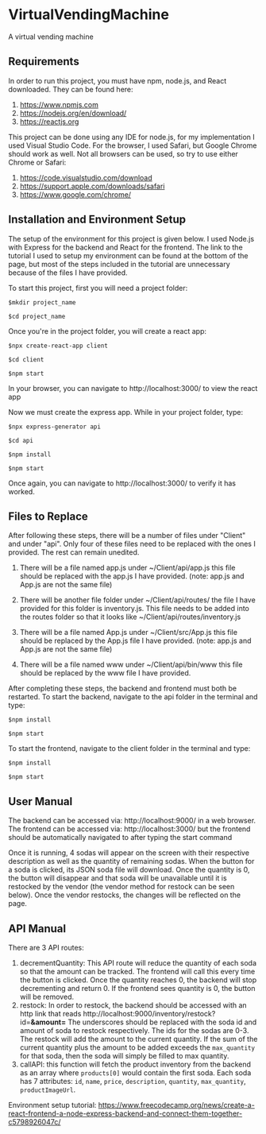 # VirtualVendingMachine
A virtual vending machine

## Requirements
In order to run this project, you must have npm, node.js, and React downloaded. They can be found here:
1. https://www.npmjs.com
2. https://nodejs.org/en/download/
3. https://reactjs.org

This project can be done using any IDE for node.js, for my implementation I used Visual Studio Code. For the browser, I used Safari, but Google Chrome should work as well. Not all browsers can be used, so try to use either Chrome or Safari:
1. https://code.visualstudio.com/download
2. https://support.apple.com/downloads/safari
3. https://www.google.com/chrome/

## Installation and Environment Setup
The setup of the environment for this project is given below. I used Node.js with Express for the backend and React for the frontend. The link to the tutorial I used to setup my environment can be found at the bottom of the page, but most of the steps included in the tutorial are unnecessary because of the files I have provided. 


To start this project, first you will need a project folder:


`$mkdir project_name`

`$cd project_name`


Once you're in the project folder, you will create a react app:

`$npx create-react-app client`

`$cd client`

`$npm start`

In your browser, you can navigate to http://localhost:3000/ to view the react app

Now we must create the express app. While in your project folder, type:

`$npx express-generator api`

`$cd api`

`$npm install`

`$npm start`

Once again, you can navigate to http://localhost:3000/ to verify it has worked. 

## Files to Replace
After following these steps, there will be a number of files under "Client" and under "api". Only four of these files need to be replaced with the ones I provided. The rest can remain unedited.

1) There will be a file named app.js under ~/Client/api/app.js this file should be replaced with the app.js I have provided. (note: app.js and App.js are not the same file)

2) There will be another file folder under ~/Client/api/routes/ the file I have provided for this folder is inventory.js.
   This file needs to be added into the routes folder so that it looks like ~/Client/api/routes/inventory.js

3) There will be a file named App.js under ~/Client/src/App.js this file should be replaced by the App.js file I have provided. (note: app.js and App.js are not the same file)

4) There will be a file named www under ~/Client/api/bin/www this file should be replaced by the www file I have provided.

After completing these steps, the backend and frontend must both be restarted. To start the backend, navigate to the api folder in the terminal and type:

`$npm install`

`$npm start`

To start the frontend, navigate to the client folder in the terminal and type:

`$npm install`

`$npm start`

## User Manual
The backend can be accessed via:  http://localhost:9000/ in a web browser.
The frontend can be accessed via:  http://localhost:3000/ but the frontend should be automatically navigated to after typing the start command

Once it is running, 4 sodas will appear on the screen with their respective description as well as the quantity of remaining sodas. When the button for a soda is clicked, its JSON soda file will download. Once the quantity is 0, the button will disappear and that soda will be unavailable until it is restocked by the vendor (the vendor method for restock can be seen below). Once the vendor restocks, the changes will be reflected on the page. 

## API Manual
There are 3 API routes:
 1. decrementQuantity: This API route will reduce the quantity of each soda so that the amount can be tracked. The frontend will call this every time the button is clicked. Once the quantity reaches 0, the backend will stop decrementing and return 0. If the frontend sees quantity is 0, the button will be removed. 
 2. restock: In order to restock, the backend should be accessed with an http link that reads http://localhost:9000/inventory/restock?id=__&amount=__
The underscores should be replaced with the soda id and amount of soda to restock respectively. The ids for the sodas are 0-3. The restock will add the amount to the current quantity. If the sum of the current quantity plus the amount to be added exceeds the `max_quantity` for that soda, then the soda will simply be filled to max quantity. 
3. callAPI: this function will fetch the product inventory from the backend as an array where `products[0]` would contain the first soda. Each soda has 7 attributes: `id`, `name`, `price`, `description`, `quantity`, `max_quantity`, `productImageUrl`.


Environment setup tutorial:
https://www.freecodecamp.org/news/create-a-react-frontend-a-node-express-backend-and-connect-them-together-c5798926047c/

